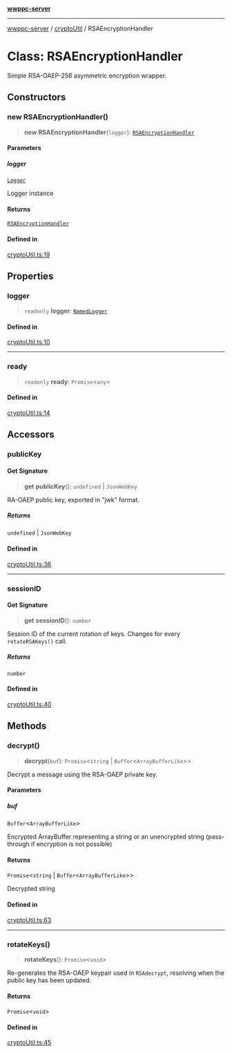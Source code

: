 [**wwppc-server**](../../README.md)

***

[wwppc-server](../../modules.md) / [cryptoUtil](../README.md) / RSAEncryptionHandler

# Class: RSAEncryptionHandler

Simple RSA-OAEP-256 asymmetric encryption wrapper.

## Constructors

### new RSAEncryptionHandler()

> **new RSAEncryptionHandler**(`logger`): [`RSAEncryptionHandler`](RSAEncryptionHandler.md)

#### Parameters

##### logger

[`Logger`](../../log/classes/Logger.md)

Logger instance

#### Returns

[`RSAEncryptionHandler`](RSAEncryptionHandler.md)

#### Defined in

[cryptoUtil.ts:19](https://github.com/WWPPC/WWPPC-server/blob/8fa1fab7588b7cc0d91c585786635fd288d3453c/src/cryptoUtil.ts#L19)

## Properties

### logger

> `readonly` **logger**: [`NamedLogger`](../../log/classes/NamedLogger.md)

#### Defined in

[cryptoUtil.ts:10](https://github.com/WWPPC/WWPPC-server/blob/8fa1fab7588b7cc0d91c585786635fd288d3453c/src/cryptoUtil.ts#L10)

***

### ready

> `readonly` **ready**: `Promise`\<`any`\>

#### Defined in

[cryptoUtil.ts:14](https://github.com/WWPPC/WWPPC-server/blob/8fa1fab7588b7cc0d91c585786635fd288d3453c/src/cryptoUtil.ts#L14)

## Accessors

### publicKey

#### Get Signature

> **get** **publicKey**(): `undefined` \| `JsonWebKey`

RA-OAEP public key, exported in "jwk" format.

##### Returns

`undefined` \| `JsonWebKey`

#### Defined in

[cryptoUtil.ts:36](https://github.com/WWPPC/WWPPC-server/blob/8fa1fab7588b7cc0d91c585786635fd288d3453c/src/cryptoUtil.ts#L36)

***

### sessionID

#### Get Signature

> **get** **sessionID**(): `number`

Session ID of the current rotation of keys. Changes for every `rotateRSAKeys()` call.

##### Returns

`number`

#### Defined in

[cryptoUtil.ts:40](https://github.com/WWPPC/WWPPC-server/blob/8fa1fab7588b7cc0d91c585786635fd288d3453c/src/cryptoUtil.ts#L40)

## Methods

### decrypt()

> **decrypt**(`buf`): `Promise`\<`string` \| `Buffer`\<`ArrayBufferLike`\>\>

Decrypt a message using the RSA-OAEP private key.

#### Parameters

##### buf

`Buffer`\<`ArrayBufferLike`\>

Encrypted ArrayBuffer representing a string or an unencrypted string (pass-through if encryption is not possible)

#### Returns

`Promise`\<`string` \| `Buffer`\<`ArrayBufferLike`\>\>

Decrypted string

#### Defined in

[cryptoUtil.ts:63](https://github.com/WWPPC/WWPPC-server/blob/8fa1fab7588b7cc0d91c585786635fd288d3453c/src/cryptoUtil.ts#L63)

***

### rotateKeys()

> **rotateKeys**(): `Promise`\<`void`\>

Re-generates the RSA-OAEP keypair used in `RSAdecrypt`, resolving when the public key has been updated.

#### Returns

`Promise`\<`void`\>

#### Defined in

[cryptoUtil.ts:45](https://github.com/WWPPC/WWPPC-server/blob/8fa1fab7588b7cc0d91c585786635fd288d3453c/src/cryptoUtil.ts#L45)
